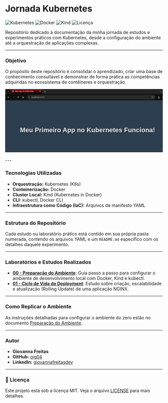 # Jornada Kubernetes

![Kubernetes](https://img.shields.io/badge/Kubernetes-326CE5?style=for-the-badge&logo=kubernetes&logoColor=white)
![Docker](https://img.shields.io/badge/Docker-2496ED?style=for-the-badge&logo=docker&logoColor=white)
![Kind](https://img.shields.io/badge/Kind-326CE5?style=for-the-badge&logo=kubernetes&logoColor=white)
![Licença](https://img.shields.io/badge/licen%C3%A7a-MIT-blue.svg?style=for-the-badge)

Repositório dedicado à documentação da minha jornada de estudos e experimentos práticos com Kubernetes, desde a configuração do ambiente até a orquestração de aplicações complexas.

---

### **Objetivo**

O propósito deste repositório é consolidar o aprendizado, criar uma base de conhecimento consultável e demonstrar de forma prática as competências adquiridas no ecossistema de contêineres e orquestração.
<p align="center"><img src="./prints/porta-8080.png" width="600"/></p>
---

### **Tecnologias Utilizadas**

* **Orquestração:** Kubernetes (K8s)
* **Conteinerização:** Docker
* **Cluster Local:** Kind (Kubernetes in Docker)
* **CLI:** kubectl, Docker CLI
* **Infraestrutura como Código (IaC):** Arquivos de manifesto YAML

---

### **Estrutura do Repositório**

Cada estudo ou laboratório prático está contido em sua própria pasta numerada, contendo os arquivos YAML e um `README.md` específico com os detalhes daquele experimento.

---

### **Laboratórios e Estudos Realizados**

* **[00 - Preparação do Ambiente](./00-preparacao-ambiente/README.md)**: Guia passo a passo para configurar o ambiente de desenvolvimento local com Docker, Kind e kubectl.
* **[01 - Ciclo de Vida do Deployment](./01-deployment-lifecycle/README.md)**: Estudo sobre criação, escalabilidade e atualização (Rolling Update) de uma aplicação NGINX.

---

### **Como Replicar o Ambiente**

As instruções detalhadas para configurar o ambiente do zero estão no documento [Preparação do Ambiente](./00-preparacao-ambiente/README.md).

---

### **Autor**

* **Giovanna Freitas**
* **GitHub:** [oig04](https://github.com/oig04)
* **LinkedIn:** [giovannafreitasdev](https://www.linkedin.com/in/giovannafreitasdev)

---

### 📄 **Licença**

Este projeto está sob a licença MIT. Veja o arquivo [LICENSE](LICENSE) para mais detalhes.